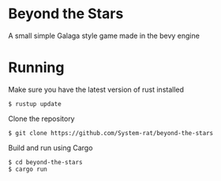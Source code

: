 # Beyond the Stars

A small simple Galaga style game made in the bevy engine

# Running

Make sure you have the latest version of rust installed
```
$ rustup update
```

Clone the repository
```
$ git clone https://github.com/System-rat/beyond-the-stars
```

Build and run using Cargo
```
$ cd beyond-the-stars
$ cargo run
```